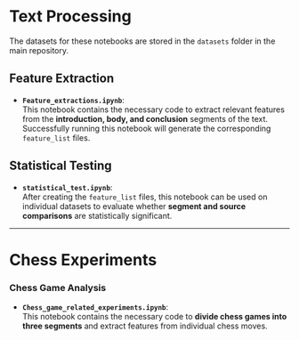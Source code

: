 # Text Processing

The datasets for these notebooks are stored in the `datasets` folder in the main repository.

## Feature Extraction
- **`Feature_extractions.ipynb`**:  
  This notebook contains the necessary code to extract relevant features from the **introduction, body, and conclusion** segments of the text.  
  Successfully running this notebook will generate the corresponding `feature_list` files.

## Statistical Testing
- **`statistical_test.ipynb`**:  
  After creating the `feature_list` files, this notebook can be used on individual datasets to evaluate whether **segment and source comparisons** are statistically significant.

---

# Chess Experiments

### Chess Game Analysis
- **`Chess_game_related_experiments.ipynb`**:  
  This notebook contains the necessary code to **divide chess games into three segments** and extract features from individual chess moves.
